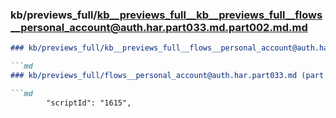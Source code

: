 ### kb/previews_full/kb__previews_full__kb__previews_full__flows__personal_account@auth.har.part033.md.part002.md.md

```md
### kb/previews_full/kb__previews_full__flows__personal_account@auth.har.part033.md.part002.md

```md
### kb/previews_full/flows__personal_account@auth.har.part033.md (part 002)

```md
        "scriptId": "1615",
                           
```

```

```

```
